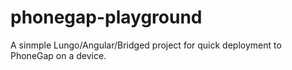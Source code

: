 phonegap-playground
===================

A sinmple Lungo/Angular/Bridged project for quick deployment to PhoneGap on a device.
